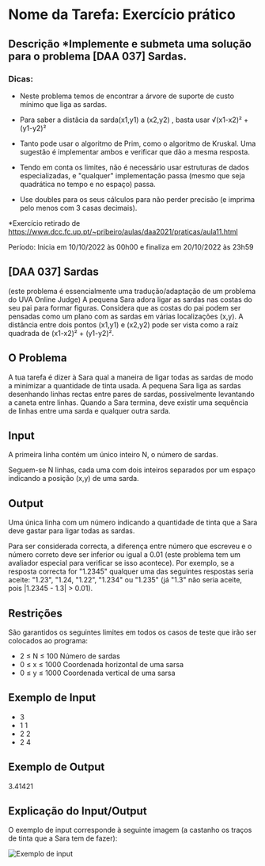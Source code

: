 # Nome da Tarefa: Exercício prático
## Descrição *Implemente e submeta uma solução para o problema [DAA 037] Sardas.

### Dicas: 

- Neste problema temos de encontrar a árvore de suporte de custo mínimo que liga as sardas.

- Para saber a distâcia da sarda(x1,y1) a (x2,y2) , basta usar √(x1-x2)² + (y1-y2)²

- Tanto pode usar o algoritmo de Prim, como o algoritmo de Kruskal. Uma sugestão é implementar ambos e verificar que dão a mesma resposta.

- Tendo em conta os limites, não é necessário usar estruturas de dados especializadas, e "qualquer" implementação passa (mesmo que seja quadrática no tempo e no espaço) passa.

- Use doubles para os seus cálculos para não perder precisão (e imprima pelo menos com 3 casas decimais).

*Exercício retirado de https://www.dcc.fc.up.pt/~pribeiro/aulas/daa2021/praticas/aula11.html

Período: Inicia em 10/10/2022 às 00h00 e finaliza em 20/10/2022 às 23h59

## [DAA 037] Sardas
(este problema é essencialmente uma tradução/adaptação de um problema do UVA Online Judge)
A pequena Sara adora ligar as sardas nas costas do seu pai para formar figuras. Considera que as costas do pai podem ser pensadas como um plano com as sardas em várias localizações (x,y). A distância entre dois pontos (x1,y1) e (x2,y2) pode ser vista como a raíz quadrada de (x1-x2)² + (y1-y2)².

## O Problema
A tua tarefa é dizer à Sara qual a maneira de ligar todas as sardas de modo a minimizar a quantidade de tinta usada. A pequena Sara liga as sardas desenhando linhas rectas entre pares de sardas, possivelmente levantando a caneta entre linhas. Quando a Sara termina, deve existir uma sequência de linhas entre uma sarda e qualquer outra sarda.

## Input
A primeira linha contém um único inteiro N, o número de sardas.

Seguem-se N linhas, cada uma com dois inteiros separados por um espaço indicando a posição (x,y) de uma sarda.

## Output
Uma única linha com um número indicando a quantidade de tinta que a Sara deve gastar para ligar todas as sardas.

Para ser considerada correcta, a diferença entre número que escreveu e o número correto deve ser inferior ou igual a 0.01 (este problema tem um avaliador especial para verificar se isso acontece). Por exemplo, se a resposta correcta for "1.2345" qualquer uma das seguintes respostas seria aceite: "1.23", "1.24, "1.22", "1.234" ou "1.235" (já "1.3" não seria aceite, pois |1.2345 - 1.3| > 0.01).

## Restrições
São garantidos os seguintes limites em todos os casos de teste que irão ser colocados ao programa:

- 2 ≤ N ≤ 100	   	Número de sardas
- 0 ≤ x ≤ 1000	   	Coordenada horizontal de uma sarsa
- 0 ≤ y ≤ 1000	   	Coordenada vertical de uma sarsa

## Exemplo de Input
- 3
- 1 1
- 2 2
- 2 4

## Exemplo de Output
3.41421  

## Explicação do Input/Output
O exemplo de input corresponde à seguinte imagem (a castanho os traços de tinta que a Sara tem de fazer):

![Exemplo de input](https://www.dcc.fc.up.pt/~pribeiro/aulas/daa2021/problemas/daa037_ex.png)

